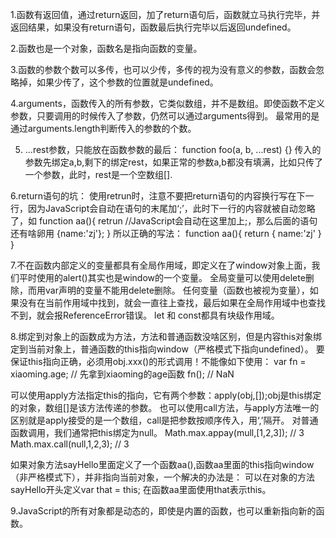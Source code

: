 1.函数有返回值，通过return返回，加了return语句后，函数就立马执行完毕，并返回结果，如果没有return语句，函数最后执行完毕以后返回undefined。

2.函数也是一个对象，函数名是指向函数的变量。

3.函数的参数个数可以多传，也可以少传，多传的视为没有意义的参数，函数会忽略掉，如果少传了，这个参数的位置就是undefined。

4.arguments，函数传入的所有参数，它类似数组，并不是数组。即使函数不定义参数，只要调用的时候传入了参数，仍然可以通过arguments得到。
最常用的是通过arguments.length判断传入的参数的个数。

5.  ...rest参数，只能放在函数参数的最后：
function foo(a, b, ...rest) {}
传入的参数先绑定a,b,剩下的绑定rest，如果正常的参数a,b都没有填满，比如只传了一个参数，此时，rest是一个空数组[].

6.return语句的坑：
使用retrun时，注意不要把return语句的内容换行写在下一行，因为JavaScript会自动在语句的末尾加‘;’，此时下一行的内容就被自动忽略了，如
function aa(){
  retrun  //JavaScript会自动在这里加上;，那么后面的语句还有啥卵用
    {name:'zj'};
}
所以正确的写法：
function aa(){
  return {
    name:'zj'
  }
}

7.不在函数内部定义的变量都具有全局作用域，即定义在了window对象上面，我们平时使用的alert()其实也是window的一个变量。
全局变量可以使用delete删除，而用var声明的变量不能用delete删除。
任何变量（函数也被视为变量），如果没有在当前作用域中找到，就会一直往上查找，最后如果在全局作用域中也查找不到，就会报ReferenceError错误。
let 和 const都具有块级作用域。

8.绑定到对象上的函数成为方法，方法和普通函数没啥区别，但是内容this对象绑定到当前对象上，普通函数的this指向window（严格模式下指向undefined）。
要保证this指向正确，必须用obj.xxx()的形式调用！不能像如下使用：
var fn = xiaoming.age; // 先拿到xiaoming的age函数
fn(); // NaN

可以使用apply方法指定this的指向，它有两个参数：apply(obj,[]);obj是this绑定的对象，数组[]是该方法传递的参数。
也可以使用call方法，与apply方法唯一的区别就是apply接受的是一个数组，call是把参数按顺序传入，用‘,’隔开。
对普通函数调用，我们通常把this绑定为null。
Math.max.appay(mull,[1,2,3]);  // 3
Math.max.call(null,1,2,3);     // 3

如果对象方法sayHello里面定义了一个函数aa(),函数aa里面的this指向window（非严格模式下），并非指向当前对象，一个解决的办法是：
可以在对象的方法sayHello开头定义var that = this; 在函数aa里面使用that表示this。

9.JavaScript的所有对象都是动态的，即使是内置的函数，也可以重新指向新的函数。

